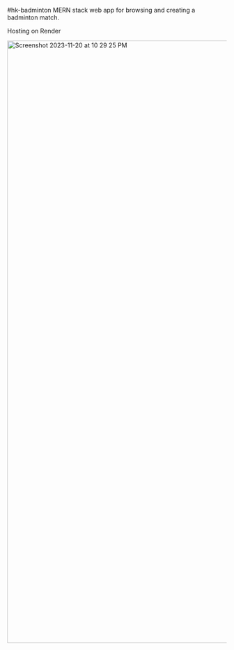 #hk-badminton
MERN stack web app for browsing and creating a badminton match.

Hosting on Render


<img width="1385" alt="Screenshot 2023-11-20 at 10 29 25 PM" src="https://github.com/Henkkk/hk-badminton-client/assets/88356994/ef8491db-3b28-414d-8101-9384e8b4071e">
